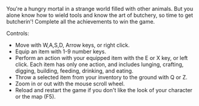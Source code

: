 You're a hungry mortal in a strange world filled with other animals. But you alone know how to wield tools and know the art of butchery, so time to get butcherin'! Complete all the achievements to win the game.

Controls: 

- Move with W,A,S,D, Arrow keys, or right click.
- Equip an item with 1-9 number keys.
- Perform an action with your equipped item with the E or X key, or left click. Each item has only one action, and includes lunging, crafting, digging, building, feeding, drinking, and eating.
- Throw a selected item from your inventory to the ground with Q or Z.
- Zoom in or out with the mouse scroll wheel.
- Reload and restart the game if you don't like the look of your character or the map (F5).